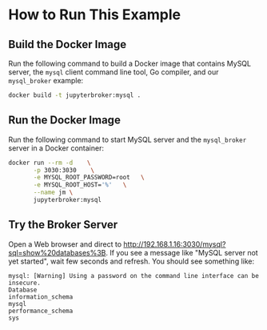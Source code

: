 # How to Run This Example


## Build the Docker Image

Run the following command to build a Docker image that contains MySQL server, the `mysql` client command line tool, Go compiler, and our `mysql_broker` example:

```bash
docker build -t jupyterbroker:mysql .
```


## Run the Docker Image

Run the following command to start MySQL server and the `mysql_broker` server in a Docker container:

```bash
docker run --rm -d    \
       -p 3030:3030    \
       -e MYSQL_ROOT_PASSWORD=root   \
       -e MYSQL_ROOT_HOST='%'   \
       --name jm \
       jupyterbroker:mysql
```


## Try the Broker Server

Open a Web browser and direct to http://192.168.1.16:3030/mysql?sql=show%20databases%3B.  If you see a message like "MySQL server not yet started", wait few seconds and refresh.  You should see something like:

```
mysql: [Warning] Using a password on the command line interface can be insecure.
Database
information_schema
mysql
performance_schema
sys
```

